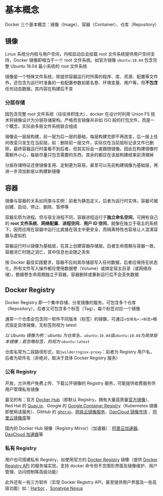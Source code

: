 # 基本概念

Docker 三个基本概念：镜像（Image）、容器（Container）、仓库（Repository）

## 镜像

Linux 系统分内核与用户空间，内核启动后会挂载 root 文件系统提供用户空间支持，Docker 镜像即相当于一个 root 文件系统。如官方镜像 `ubuntu:18.04` 包含完整 Ubuntu 18.04 最小系统的 root 文件系统

镜像是一个特殊文件系统，除提供容器运行时所需的程序、库、资源、配置等文件外，还包含为运行时准备的一些配置参数如匿名卷、环境变量、用户等。但**不包含**任何动态数据，其内容在构建后不变

### 分层存储

因包含完整 root 文件系统（往往体积庞大），docker 在设计时利用 Union FS 技术将镜像设计为分层存储架构。严格而言镜像并非如 ISO 般的打包文件，而是一个概念，实际由多层文件系统联合组成

镜像会一层层构建，前一层为后一层的基础，每层构建完即不再改变，后一层上任何改变只发生在当前层。如：删除前一层文件，实际仅在当前层标记该文件已删除，最终容器运行时虽看不到后者，但其实际会一直跟随镜像。因此在构建镜像时需额外小心，每层尽量只包含需要的东西，其余的都应在该层构建结束前清理掉

分层存储特征还使镜像复用、定制更为容易。甚至可以先前构建镜像为基础层，再进一步添加新层以构建新镜像

## 容器

镜像与容器的关系如同类与实例：前者为静态定义，后者为运行时实体。容器可被创建、启动、停止、删除、暂停等

容器实质为进程。但与宿主进程不同，容器进程运行于**独立命名空间**，可拥有自己的 **root 文件系统**、**网络配置**、**进程空间**、**用户 ID 空间**，就像在独立于宿主的系统下。因而应用在容器中运行比直接在宿主中更安全，而隔离特性也容易让人混淆容器与虚拟机

容器运行时以镜像为基础层，在其上创建容器存储层。后者生命周期与容器一致，容器消亡时随之消亡，其中信息也会随之丢失

按 Docker 最佳实践要求，容器不应向其存储层写入任何数据，后者应保持无状态化，所有文件写入操作都应使用数据卷（Volume）或绑定宿主目录（或网络存储）。数据卷生命周期独立于容器，容器删除或重新运行后不会丢失数据

## Docker Registry

Docker Registry 即一个集中存储、分发镜像的服务，可包含多个仓库（Repository），后者又可包含多个标签（Tag），每个标签对应一个镜像

通常一个仓库会包含同一软件不同版本（标签）的镜像，可通过`<仓库名>:<标签>`格式指定具体镜像，无标签则视为 latest

_以 Ubuntu 镜像为例：ubuntu 为仓库名，`ubuntu:16.04`或`ubuntu:18.04`为具体版本镜像；若忽略标签，则视为 `ubuntu:latest`_

仓库名常为二段路径形式，如`jwilder/nginx-proxy`：前者为 Registry 用户名，后者为软件名（非绝对，取决于具体 Docker Registry 服务）

### 公有 Registry

开放，允许用户免费上传、下载公开镜像的 Registry 服务，可能提供收费服务供用户管理私有镜像

最见的有：官方 [Docker Hub](https://hub.docker.com/)（即默认 Registry，拥有大量高质量[官方镜像](https://hub.docker.com/search?q=&type=image&image_filter=official)）、Red Hat 的 [Quay.io](https://quay.io/repository/)、Google 的 [Google Container Registry](https://cloud.google.com/container-registry/)（Kubernetes 镜像即使用该服务）、GitHub 的 [ghcr.io](https://docs.github.com/cn/packages/working-with-a-github-packages-registry/working-with-the-container-registry)、[网易云镜像服务](https://c.163.com/hub#/m/library/)、[DaoCloud 镜像市场](https://hub.daocloud.io/) 、[阿里云镜像库](https://www.aliyun.com/product/acr?source=5176.11533457&userCode=8lx5zmtu)等

国内的 Docker Hub 镜像（Registry Mirror）（加速器）：[阿里云加速器](https://www.aliyun.com/product/acr?source=5176.11533457&userCode=8lx5zmtu)、[DaoCloud 加速器](https://www.daocloud.io/mirror#accelerator-doc)等

### 私有 Registry

用户也可搭建私有 Registry，如使用官方的 [Docker Registry](https://hub.docker.com/_/registry/) 镜像<!-- TODO：会在私有仓库一节详细介绍 -->（提供 [Docker Registry API](https://docs.docker.com/registry/spec/api/) 的服务端实现，支持 docker 命令但不含图形界面及镜像维护、用户管理、访问控制等高级功能）

此外还有一些三方软件（实现 Docker Registry API，甚至提供用户界面及一些高级功能）如：[Harbor](https://github.com/goharbor/harbor) 、[Sonatype Nexus](https://vuepress.mirror.docker-practice.com/repository/nexus3_registry.html)
